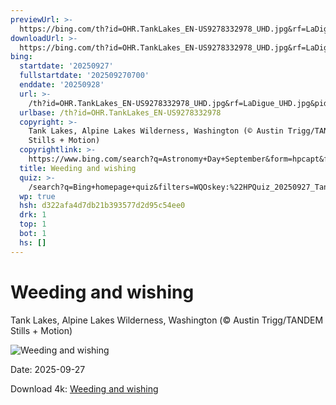 ```yaml
---
previewUrl: >-
  https://bing.com/th?id=OHR.TankLakes_EN-US9278332978_UHD.jpg&rf=LaDigue_UHD.jpg&pid=hp&w=1024&h=576&rs=1&c=4
downloadUrl: >-
  https://bing.com/th?id=OHR.TankLakes_EN-US9278332978_UHD.jpg&rf=LaDigue_UHD.jpg&pid=hp&w=3840&h=2160&rs=1&c=4
bing:
  startdate: '20250927'
  fullstartdate: '202509270700'
  enddate: '20250928'
  url: >-
    /th?id=OHR.TankLakes_EN-US9278332978_UHD.jpg&rf=LaDigue_UHD.jpg&pid=hp&w=3840&h=2160&rs=1&c=4
  urlbase: /th?id=OHR.TankLakes_EN-US9278332978
  copyright: >-
    Tank Lakes, Alpine Lakes Wilderness, Washington (© Austin Trigg/TANDEM
    Stills + Motion)
  copyrightlink: >-
    https://www.bing.com/search?q=Astronomy+Day+September&form=hpcapt&filters=HpDate%3a%2220250927_0700%22
  title: Weeding and wishing
  quiz: >-
    /search?q=Bing+homepage+quiz&filters=WQOskey:%22HPQuiz_20250927_TankLakes%22&FORM=HPQUIZ
  wp: true
  hsh: d322afa4d7db21b393577d2d95c54ee0
  drk: 1
  top: 1
  bot: 1
  hs: []
---
```

# Weeding and wishing

Tank Lakes, Alpine Lakes Wilderness, Washington (© Austin Trigg/TANDEM Stills + Motion)

![Weeding and wishing](https://bing.com/th?id=OHR.TankLakes_EN-US9278332978_UHD.jpg&rf=LaDigue_UHD.jpg&pid=hp&w=1024&h=576&rs=1&c=4)

Date: 2025-09-27

Download 4k: [Weeding and wishing](https://bing.com/th?id=OHR.TankLakes_EN-US9278332978_UHD.jpg&rf=LaDigue_UHD.jpg&pid=hp&w=3840&h=2160&rs=1&c=4)
